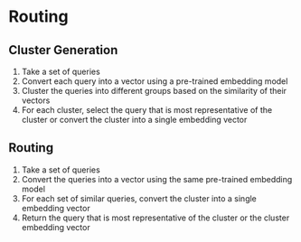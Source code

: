 # Routing


## Cluster Generation
1. Take a set of queries
2. Convert each query into a vector using a pre-trained embedding model
3. Cluster the queries into different groups based on the similarity of their vectors
4. For each cluster, select the query that is most representative of the cluster or convert the cluster into a single embedding vector

## Routing
1. Take a set of queries
2. Convert the queries into a vector using the same pre-trained embedding model
3. For each set of similar queries, convert the cluster into a single embedding vector
4. Return the query that is most representative of the cluster or the cluster embedding vector

